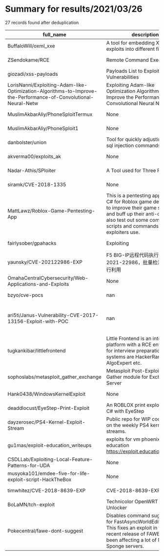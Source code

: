 
# Summary for results/2021/03/26
    
27 records found after deduplication

| full_name | description | html_url | matched_list | matched_count | pushed_at | size | stargazers_count | language | forks_count |
|-----------------------------------------------------------------------------------------------------------------|--------------------------------------------------------------------------------------------------------------------------------------------------------------------------------------------------------|------------------------------------------------------------------------------------------------------------------------------------|------------------------------------------------------|-----------------|---------------------------|--------|--------------------|--------------|---------------|
| BuffaloWill/oxml_xxe | A tool for embedding XXE/XML exploits into different filetypes | https://github.com/BuffaloWill/oxml_xxe | ['exploit'] | 1 | 2021-03-26 12:45:54+00:00 | 1705 | 821 | Ruby | 225 |
| ZSendokame/RCE | Remote Command Execution | https://github.com/ZSendokame/RCE | ['rce'] | 1 | 2021-03-26 01:11:15+00:00 | 2 | 1 | Python | 0 |
| giozadi/xss-payloads | Payloads List to Exploit XSS Vulnerabilities | https://github.com/giozadi/xss-payloads | ['exploit'] | 1 | 2021-03-26 19:18:23+00:00 | 86 | 0 | | 0 |
| LorisNanni/Exploiting-Adam-like-Optimization-Algorithms-to-Improve-the-Performance-of-Convolutional-Neural-Netw | Exploiting Adam-like Optimization Algorithms to Improve the Performance of Convolutional Neural Networks | https://github.com/LorisNanni/Exploiting-Adam-like-Optimization-Algorithms-to-Improve-the-Performance-of-Convolutional-Neural-Netw | ['exploit'] | 1 | 2021-03-26 18:57:41+00:00 | 24378 | 0 | | 0 |
| MuslimAkbarAliy/PhoneSploitTermux | None | https://github.com/MuslimAkbarAliy/PhoneSploitTermux | ['sploit'] | 1 | 2021-03-26 18:51:28+00:00 | 0 | 0 | | 0 |
| MuslimAkbarAliy/PhoneSploit1 | None | https://github.com/MuslimAkbarAliy/PhoneSploit1 | ['sploit'] | 1 | 2021-03-26 18:25:08+00:00 | 1 | 0 | | 0 |
| danbolster/union | Tool for quickly adjusting union sql injection commands | https://github.com/danbolster/union | ['command injection'] | 1 | 2021-03-26 15:20:10+00:00 | 1 | 0 | Python | 0 |
| akverma00/exploits_ak | None | https://github.com/akverma00/exploits_ak | ['exploit'] | 1 | 2021-03-26 17:00:48+00:00 | 44465 | 0 | Python | 0 |
| Nadar-Athis/SPloiter | A Tool used for Three Purposes:- | https://github.com/Nadar-Athis/SPloiter | ['sploit'] | 1 | 2021-03-26 13:27:39+00:00 | 364 | 0 | Python | 1 |
| siramk/CVE-2018-1335 | None | https://github.com/siramk/CVE-2018-1335 | ['cve-2'] | 1 | 2021-03-26 11:55:00+00:00 | 1 | 0 | Python | 0 |
| MattLawz/Roblox-Game-Pentesting-App | This is a pentesting application in C# for Roblox game developers to improve their game security, and buff up their anti-cheat and also test out some common scripts and commands that exploiters use. | https://github.com/MattLawz/Roblox-Game-Pentesting-App | ['exploit'] | 1 | 2021-03-26 04:54:13+00:00 | 1147 | 4 | Lua | 1 |
| fairlysober/gpahacks | Exploiting | https://github.com/fairlysober/gpahacks | ['exploit'] | 1 | 2021-03-26 03:42:41+00:00 | 6 | 0 | | 0 |
| yaunsky/CVE-202122986-EXP | F5 BIG-IP远程代码执行；cve-2021-22986，批量检测；命令执行利用 | https://github.com/yaunsky/CVE-202122986-EXP | ['cve-2'] | 1 | 2021-03-26 05:09:54+00:00 | 2 | 10 | Python | 3 |
| OmahaCentralCybersecurity/Web-Applications-and-Exploits | None | https://github.com/OmahaCentralCybersecurity/Web-Applications-and-Exploits | ['exploit'] | 1 | 2021-03-26 13:10:27+00:00 | 115 | 0 | PHP | 0 |
| bzyo/cve-pocs | nan | https://github.com/bzyo/cve-pocs | ['cve poc'] | 1 | 2021-03-26 00:35:50+00:00 | 1096 | 3 | | 0 |
| ari5ti/Janus-Vulnerability-CVE-2017-13156-Exploit-with-POC | nan | https://github.com/ari5ti/Janus-Vulnerability-CVE-2017-13156-Exploit-with-POC | ['cve poc', 'cve-2', 'exploit', 'vulnerability poc'] | 4 | 2021-03-26 10:33:51+00:00 | 103 | 3 | Python | 3 |
| tugkankibar/littlefrontend | Little Frontend is an interview platform with a RCE environment for interview preparations. Similar systems are HackerRank, AlgoExpert etc. | https://github.com/tugkankibar/littlefrontend | ['rce'] | 1 | 2021-03-26 23:00:08+00:00 | 370 | 2 | TypeScript | 0 |
| sophoslabs/metasploit_gather_exchange | Metasploit Post-Exploitation Gather module for Exchange Server | https://github.com/sophoslabs/metasploit_gather_exchange | ['exploit'] | 1 | 2021-03-26 23:14:22+00:00 | 223 | 24 | PowerShell | 2 |
| Hank0438/WindowsKernelExploit | None | https://github.com/Hank0438/WindowsKernelExploit | ['exploit'] | 1 | 2021-03-26 08:03:16+00:00 | 38 | 1 | C++ | 0 |
| deaddlocust/EyeStep-Print-Exploit | An ROBLOX print exploit made in C# with EyeStep | https://github.com/deaddlocust/EyeStep-Print-Exploit | ['exploit'] | 1 | 2021-03-26 23:32:37+00:00 | 118 | 0 | C# | 0 |
| dayzerosec/PS4-Kernel-Exploit-Stream | Public repo for WIP code written on the weekly PS4 kernel exploit streams. | https://github.com/dayzerosec/PS4-Kernel-Exploit-Stream | ['exploit'] | 1 | 2021-03-26 06:40:12+00:00 | 296 | 25 | JavaScript | 5 |
| gu1mas/exploit-education_writeups | exploits for vm phoenix of exploit education https://exploit.education/phoenix/ | https://github.com/gu1mas/exploit-education_writeups | ['exploit'] | 1 | 2021-03-26 01:59:31+00:00 | 4 | 0 | Python | 0 |
| CSDLLab/Exploiting-Local-Feature-Patterns-for-UDA | None | https://github.com/CSDLLab/Exploiting-Local-Feature-Patterns-for-UDA | ['exploit'] | 1 | 2021-03-26 02:40:21+00:00 | 13698 | 1 | Python | 0 |
| musyoka101/emdee-five-for-life-exploit-script-HackTheBox | None | https://github.com/musyoka101/emdee-five-for-life-exploit-script-HackTheBox | ['exploit'] | 1 | 2021-03-26 10:42:18+00:00 | 206 | 0 | Java | 0 |
| timwhitez/CVE-2018-8639-EXP | CVE-2018-8639-EXP | https://github.com/timwhitez/CVE-2018-8639-EXP | ['cve-2'] | 1 | 2021-03-26 04:34:51+00:00 | 372 | 6 | | 4 |
| BoLaMN/tch-exploit | Technicolor OpenWRT Shell Unlocker | https://github.com/BoLaMN/tch-exploit | ['exploit'] | 1 | 2021-03-26 02:14:15+00:00 | 564 | 43 | CoffeeScript | 11 |
| Pokecentral/fawe-dont-suggest | Disables command suggestions for FastAsyncWorldEdit Sponge. This fixes an exploit in the most recent release of FAWE that has been affecting a lot of Minecraft Sponge servers. | https://github.com/Pokecentral/fawe-dont-suggest | ['exploit'] | 1 | 2021-03-26 22:14:36+00:00 | 53 | 0 | Java | 0 |
